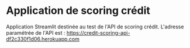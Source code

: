 # Application de scoring crédit

Application Streamlit destinée au test de l'API de scoring crédit.
L'adresse paramétrée de l'API est :
https://credit-scoring-api-df2c330f1d06.herokuapp.com
